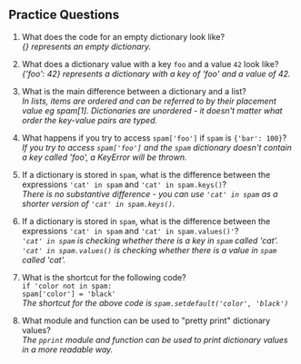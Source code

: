 <h2>Practice Questions</h2>

1. What does the code for an empty dictionary look like?<br>
*{} represents an empty dictionary.*

2. What does a dictionary value with a key `foo` and a value `42` look like?<br>
*{'foo': 42} represents a dictionary with a key of 'foo' and a value of 42.*

3. What is the main difference between a dictionary and a list?<br>
*In lists, items are ordered and can be referred to by their placement value eg spam[1]. Dictionaries are unordered - it doesn't matter what order the key-value pairs are typed.*

4. What happens if you try to access `spam['foo']` if `spam` is `{'bar': 100}`?<br>
*If you try to access `spam['foo']` and the `spam` dictionary doesn't contain a key called 'foo', a KeyError will be thrown.*

5. If a dictionary is stored in `spam`, what is the difference between the expressions `'cat' in spam` and `'cat' in spam.keys()`?<br>
*There is no substantive difference - you can use `'cat' in spam` as a shorter version of `'cat' in spam.keys()`.*

6. If a dictionary is stored in `spam`, what is the difference between the expressions `'cat' in spam` and `'cat' in spam.values()'`?<br>
*`'cat' in spam` is checking whether there is a key in `spam` called 'cat'. `'cat' in spam.values()` is checking whether there is a value in `spam` called 'cat'.*

7. What is the shortcut for the following code?<br>
`if 'color not in spam:`<br>
    `spam['color'] = 'black'`<br>
*The shortcut for the above code is `spam.setdefault('color', 'black')`*

8. What module and function can be used to "pretty print" dictionary values?<br>
*The `pprint` module and function can be used to print dictionary values in a more readable way.*